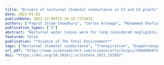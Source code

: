 ```yaml
---
title: "Drivers of nocturnal stomatal conductance in C3 and C4 plants"
date: 2021-01-01
publishDate: 2021-12-09T15:19:33.772107Z
authors: ["Faqrul Islam Chowdhury", "Carles Arteaga", "Mohammed Shafiul Alam", "Iftakharul Alam", "Víctor Resco de Dios"]
publication_types: ["2"]
abstract: "Nocturnal water losses were for long considered negligible, but it is now known that incomplete stomatal closure during the night leads to significant water losses at leaf, plant and ecosystem scales. However, only daytime transpiration is currently accounted for in evapotranspiration studies. Important uncertainties on the drivers of nocturnal water fluxes hinder its incorporation within modelling frameworks because some studies indicate that night-time stomatal drivers may differ from day-time responses. Here, we synthesise the studies on nocturnal stomatal conductance (gn) to determine underlying drivers through a systematic literature review and, whenever possible, meta-analytical techniques. Similar to daytime responses, we found negative effects of vapour pressure deficit, predawn water potential, air temperature, and salinity on gn across the plant species. However, the most apparent trend was an increase of gn from the beginning until the end of the night, indicating significant and widespread endogenous regulation by the circadian clock. We further observed how neither elevated CO2 nor nutrient status affected gn significantly across species. We also did not find any significant associations between gn and elevated ozone or increasing plant age. There was a paucity of studies on climatic extremes such heat waves and also few studies connected gn with anatomical features such as leaf specific area or stomatal density. Further studies are also needed to address the effects of plant sex, abscisic acid concentrations and genotypic variations on gn. Our findings solve the long-term conundrum on whether stomatal responses to daytime drivers are the same as those that during the nighttime."
featured: false
publication: "*Science of The Total Environment*"
tags: ["Nocturnal stomatal conductance", "Transpiration", "Evapotranspiration", "Circadian clock"]
url_pdf: "https://www.sciencedirect.com/science/article/pii/S0048969721070285"
doi: "https://doi.org/10.1016/j.scitotenv.2021.151952"
---
```


